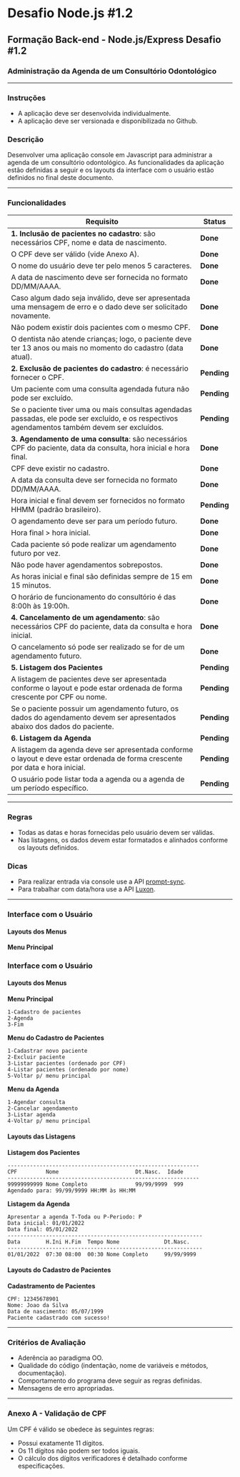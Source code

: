 # Desafio Node.js #1.2

## Formação Back-end - Node.js/Express Desafio #1.2

### Administração da Agenda de um Consultório Odontológico

---

### Instruções

- A aplicação deve ser desenvolvida individualmente.
- A aplicação deve ser versionada e disponibilizada no Github.

### Descrição

Desenvolver uma aplicação console em Javascript para administrar a agenda de um consultório odontológico. As funcionalidades da aplicação estão definidas a seguir e os layouts da interface com o usuário estão definidos no final deste documento.

---

### Funcionalidades

| Requisito                                                                                                                                      | Status      |
| ---------------------------------------------------------------------------------------------------------------------------------------------- | ----------- |
| **1. Inclusão de pacientes no cadastro**: são necessários CPF, nome e data de nascimento.                                                      | **Done**    |
| O CPF deve ser válido (vide Anexo A).                                                                                                          | **Done**    |
| O nome do usuário deve ter pelo menos 5 caracteres.                                                                                            | **Done**    |
| A data de nascimento deve ser fornecida no formato DD/MM/AAAA.                                                                                 | **Done**    |
| Caso algum dado seja inválido, deve ser apresentada uma mensagem de erro e o dado deve ser solicitado novamente.                               | **Done**    |
| Não podem existir dois pacientes com o mesmo CPF.                                                                                              | **Done**    |
| O dentista não atende crianças; logo, o paciente deve ter 13 anos ou mais no momento do cadastro (data atual).                                 | **Done**    |
| **2. Exclusão de pacientes do cadastro**: é necessário fornecer o CPF.                                                                         | **Pending** |
| Um paciente com uma consulta agendada futura não pode ser excluído.                                                                            | **Pending** |
| Se o paciente tiver uma ou mais consultas agendadas passadas, ele pode ser excluído, e os respectivos agendamentos também devem ser excluídos. | **Pending** |
| **3. Agendamento de uma consulta**: são necessários CPF do paciente, data da consulta, hora inicial e hora final.                              | **Done**    |
| CPF deve existir no cadastro.                                                                                                                  | **Done**    |
| A data da consulta deve ser fornecida no formato DD/MM/AAAA.                                                                                   | **Done**    |
| Hora inicial e final devem ser fornecidos no formato HHMM (padrão brasileiro).                                                                 | **Pending** |
| O agendamento deve ser para um período futuro.                                                                                                 | **Done**    |
| Hora final > hora inicial.                                                                                                                     | **Done**    |
| Cada paciente só pode realizar um agendamento futuro por vez.                                                                                  | **Done**    |
| Não pode haver agendamentos sobrepostos.                                                                                                       | **Done**    |
| As horas inicial e final são definidas sempre de 15 em 15 minutos.                                                                             | **Done**    |
| O horário de funcionamento do consultório é das 8:00h às 19:00h.                                                                               | **Done**    |
| **4. Cancelamento de um agendamento**: são necessários CPF do paciente, data da consulta e hora inicial.                                       | **Done**    |
| O cancelamento só pode ser realizado se for de um agendamento futuro.                                                                          | **Done**    |
| **5. Listagem dos Pacientes**                                                                                                                  | **Pending** |
| A listagem de pacientes deve ser apresentada conforme o layout e pode estar ordenada de forma crescente por CPF ou nome.                       | **Pending** |
| Se o paciente possuir um agendamento futuro, os dados do agendamento devem ser apresentados abaixo dos dados do paciente.                      | **Pending** |
| **6. Listagem da Agenda**                                                                                                                      | **Pending** |
| A listagem da agenda deve ser apresentada conforme o layout e deve estar ordenada de forma crescente por data e hora inicial.                  | **Pending** |
| O usuário pode listar toda a agenda ou a agenda de um período específico.                                                                      | **Pending** |

---

### Regras

- Todas as datas e horas fornecidas pelo usuário devem ser válidas.
- Nas listagens, os dados devem estar formatados e alinhados conforme os layouts definidos.

### Dicas

- Para realizar entrada via console use a API [prompt-sync](https://www.npmjs.com/package/prompt-sync).
- Para trabalhar com data/hora use a API [Luxon](https://moment.github.io/luxon/#/).

---

### Interface com o Usuário

#### Layouts dos Menus

**Menu Principal**

### Interface com o Usuário

#### Layouts dos Menus

**Menu Principal**

```
1-Cadastro de pacientes
2-Agenda
3-Fim
```

**Menu do Cadastro de Pacientes**

```
1-Cadastrar novo paciente
2-Excluir paciente
3-Listar pacientes (ordenado por CPF)
4-Listar pacientes (ordenado por nome)
5-Voltar p/ menu principal
```

**Menu da Agenda**

```
1-Agendar consulta
2-Cancelar agendamento
3-Listar agenda
4-Voltar p/ menu principal
```

#### Layouts das Listagens

**Listagem dos Pacientes**

```
------------------------------------------------------------
CPF         Nome                        Dt.Nasc.  Idade
------------------------------------------------------------
99999999999 Nome Completo               99/99/9999  999
Agendado para: 99/99/9999 HH:MM às HH:MM
```

**Listagem da Agenda**

```
Apresentar a agenda T-Toda ou P-Periodo: P
Data inicial: 01/01/2022
Data final: 05/01/2022
-------------------------------------------------------------
Data        H.Ini H.Fim  Tempo Nome              Dt.Nasc.
-------------------------------------------------------------
01/01/2022  07:30 08:00  00:30 Nome Completo     99/99/9999
```

#### Layouts do Cadastro de Pacientes

**Cadastramento de Pacientes**

```
CPF: 12345678901
Nome: Joao da Silva
Data de nascimento: 05/07/1999
Paciente cadastrado com sucesso!
```

---

### Critérios de Avaliação

- Aderência ao paradigma OO.
- Qualidade do código (indentação, nome de variáveis e métodos, documentação).
- Comportamento do programa deve seguir as regras definidas.
- Mensagens de erro apropriadas.

---

### Anexo A - Validação de CPF

Um CPF é válido se obedece às seguintes regras:

- Possui exatamente 11 dígitos.
- Os 11 dígitos não podem ser todos iguais.
- O cálculo dos dígitos verificadores é detalhado conforme especificações.
